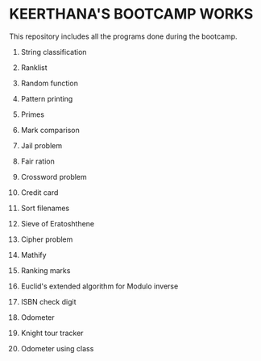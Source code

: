 # KEERTHANA'S BOOTCAMP WORKS

This repository includes all the programs done during the bootcamp.

1. String classification

2. Ranklist

3. Random function

4. Pattern printing

5. Primes

6. Mark comparison

7. Jail problem

8. Fair ration

9. Crossword problem

10. Credit card

11. Sort filenames

12. Sieve of Eratoshthene

13. Cipher problem

14. Mathify

15. Ranking marks

14. Euclid's extended algorithm for Modulo inverse

15. ISBN check digit

16. Odometer

17. Knight tour tracker

18. Odometer using class
